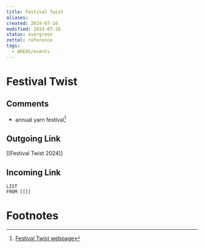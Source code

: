 ```yaml
---
title: Festival Twist
aliases: 
created: 2024-07-16
modified: 2024-07-16
status: evergreen
zettel: reference
tags:
  - AREAS/events
---
```

# Festival Twist
## Comments
- annual yarn festival[^1]
## Outgoing Link
[[Festival Twist 2024]]

## Incoming Link
```dataview
LIST
FROM [[]]
```
# Footnotes

[^1]: [Festival Twist webpage](https://festivaltwist.org/)